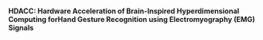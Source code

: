 # 
**HDACC: Hardware Acceleration of Brain-Inspired Hyperdimensional Computing forHand Gesture Recognition using Electromyography (EMG) Signals**
